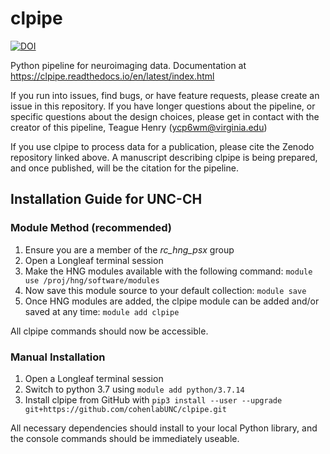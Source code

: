 # clpipe 
[![DOI](https://zenodo.org/badge/165096390.svg)](https://zenodo.org/badge/latestdoi/165096390)

Python pipeline for neuroimaging data. Documentation at https://clpipe.readthedocs.io/en/latest/index.html

If you run into issues, find bugs, or have feature requests, please create an issue in this repository. 
If you have longer questions about the pipeline, or specific questions about the design choices, 
please get in contact with the creator of this pipeline, Teague Henry (ycp6wm@virginia.edu)

If you use clpipe to process data for a publication,
please cite the Zenodo repository linked above. 
A manuscript describing clpipe is being prepared, and once published,
will be the citation for the pipeline.

## Installation Guide for UNC-CH

### Module Method (recommended)
1. Ensure you are a member of the *rc_hng_psx* group
2. Open a Longleaf terminal session
3. Make the HNG modules available with the following command: `module use /proj/hng/software/modules`
4. Now save this module source to your default collection: `module save`
5. Once HNG modules are added, the clpipe module can be added and/or saved at any time: `module add clpipe`

All clpipe commands should now be accessible.

### Manual Installation
1. Open a Longleaf terminal session
2. Switch to python 3.7 using `module add python/3.7.14`
3. Install clpipe from GitHub with 
```pip3 install --user --upgrade  git+https://github.com/cohenlabUNC/clpipe.git```

All necessary dependencies should install to your local Python library, 
and the console commands should be immediately useable.